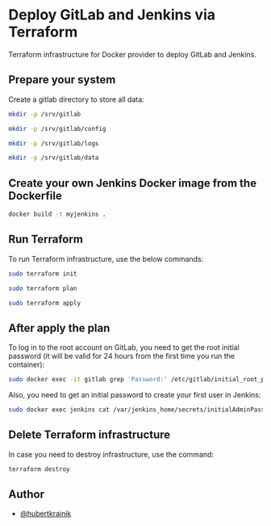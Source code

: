 # Deploy GitLab and Jenkins via Terraform

Terraform infrastructure for Docker provider to deploy GitLab and Jenkins.

## Prepare your system

Create a gitlab directory to store all data:
```bash
mkdir -p /srv/gitlab
```

```bash
mkdir -p /srv/gitlab/config
```

```bash
mkdir -p /srv/gitlab/logs
```

```bash
mkdir -p /srv/gitlab/data
```

## Create your own Jenkins Docker image from the Dockerfile

```bash
docker build -t myjenkins .
```

## Run Terraform

To run Terraform infrastructure, use the below commands: 
```bash
sudo terraform init
```

```bash
sudo terraform plan
```

```bash
sudo terraform apply
```

## After apply the plan

To log in to the root account on GitLab, you need to get the root initial password (it will be valid for 24 hours from the first time you run the container):
```bash
sudo docker exec -it gitlab grep 'Password:' /etc/gitlab/initial_root_password
```

Also, you need to get an initial password to create your first user in Jenkins:
```bash
sudo docker exec jenkins cat /var/jenkins_home/secrets/initialAdminPassword
```

## Delete Terraform infrastructure

In case you need to destroy infrastructure, use the command:
```bash
terraform destroy
```

## Author

- [@hubertkrajnik](https://github.com/hubertkrajnik)